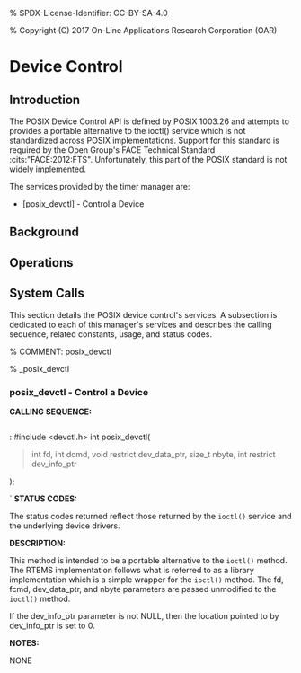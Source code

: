 % SPDX-License-Identifier: CC-BY-SA-4.0

% Copyright (C) 2017 On-Line Applications Research Corporation (OAR)

# Device Control

## Introduction

The POSIX Device Control API is defined by POSIX 1003.26 and attempts
to provides a portable alternative to the ioctl() service which is
not standardized across POSIX implementations. Support for this
standard is required by the Open Group's FACE Technical Standard
\:cits:"FACE:2012:FTS". Unfortunately, this part of the POSIX standard
is not widely implemented.

The services provided by the timer manager are:

- [posix_devctl] - Control a Device

## Background

## Operations

## System Calls

This section details the POSIX device control's services. A subsection
is dedicated to each of this manager's services and describes the calling
sequence, related constants, usage, and status codes.

% COMMENT: posix_devctl

% _posix_devctl

### posix_devctl - Control a Device

**CALLING SEQUENCE:**

```c

```

\: #include \<devctl.h>
int posix_devctl(

> int fd,
> int dcmd,
> void restrict dev_data_ptr,
> size_t nbyte,
> int restrict dev_info_ptr

);

\`
**STATUS CODES:**

The status codes returned reflect those returned by the `ioctl()` service
and the underlying device drivers.

**DESCRIPTION:**

This method is intended to be a portable alternative to the `ioctl()`
method. The RTEMS implementation follows what is referred to as a library
implementation which is a simple wrapper for the `ioctl()` method.
The fd, fcmd, dev_data_ptr, and nbyte parameters are passed unmodified
to the `ioctl()` method.

If the dev_info_ptr parameter is not NULL, then the location pointed
to by dev_info_ptr is set to 0.

**NOTES:**

NONE
